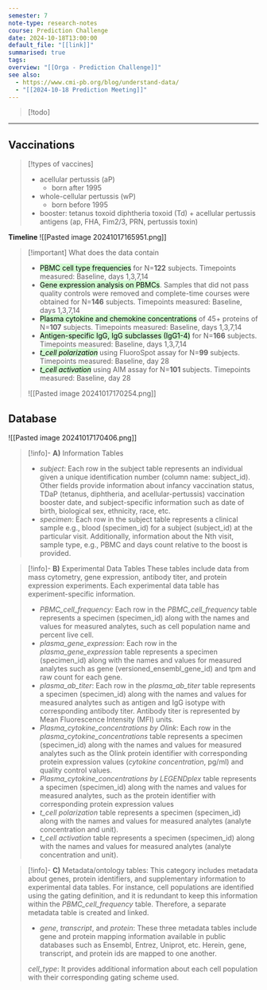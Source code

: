 ```yaml
---
semester: 7
note-type: research-notes
course: Prediction Challenge
date: 2024-10-18T13:00:00
default_file: "[[link]]"
summarised: true
tags: 
overview: "[[Orga - Prediction Challenge]]"
see also:
  - https://www.cmi-pb.org/blog/understand-data/
  - "[[2024-10-18 Prediction Meeting]]"
---
```


>[!todo]
>

---

## Vaccinations

>[!types of vaccines]
>- acellular pertussis (aP)
>	- born after 1995
>- whole-cellular pertussis (wP)
>	- born before 1995
>- booster: tetanus toxoid diphtheria toxoid (Td) + acellular pertussis antigens (ap, FHA, Fim2/3, PRN, pertussis toxin)

**Timeline**
![[Pasted image 20241017165951.png]]

>[!important] What does the data contain
>- <mark style="background: #BBFABBA6;">PBMC cell type frequencies</mark> for N=**122** subjects. Timepoints measured: Baseline, days 1,3,7,14
>- <mark style="background: #BBFABBA6;">Gene expression analysis on PBMCs</mark>. Samples that did not pass quality controls were removed and complete-time courses were obtained for N=**146** subjects. Timepoints measured: Baseline, days 1,3,7,14
>- <mark style="background: #BBFABBA6;">Plasma cytokine and chemokine concentrations</mark> of 45+ proteins of N=**107** subjects. Timepoints measured: Baseline, days 1,3,7,14
>- <mark style="background: #BBFABBA6;">Antigen-specific IgG, IgG subclasses (IgG1-4)</mark> for N=**166** subjects. Timepoints measured: Baseline, days 1,3,7,14
>- <mark style="background: #BBFABBA6;">_t_cell polarization_</mark> using FluoroSpot assay for N=**99** subjects. Timepoints measured: Baseline, day 28
>- <mark style="background: #BBFABBA6;">_t_cell activation_</mark> using AIM assay for N=**101** subjects. Timepoints measured: Baseline, day 28
>
>![[Pasted image 20241017170254.png]]

## Database

![[Pasted image 20241017170406.png]]

>[!info]- **A)** Information Tables
>- _subject_: Each row in the subject table represents an individual given a unique identification number (column name: subject_id). Other fields provide information about infancy vaccination status, TDaP (tetanus, diphtheria, and acellular-pertussis) vaccination booster date, and subject-specific information such as date of birth, biological sex, ethnicity, race, etc.
>- _specimen_: Each row in the subject table represents a clinical sample e.g., blood (specimen_id) for a subject (subject_id) at the particular visit. Additionally, information about the Nth visit, sample type, e.g., PBMC and days count relative to the boost is provided.

>[!info]- **B)** Experimental Data Tables
>These tables include data from mass cytometry, gene expression, antibody titer, and protein expression experiments. Each experimental data table has experiment-specific information.
>- _PBMC_cell_frequency:_ Each row in the _PBMC_cell_frequency_ table represents a specimen (specimen_id) along with the names and values for measured analytes, such as cell population name and percent live cell.
>- _plasma_gene_expression_: Each row in the _plasma_gene_expression_ table represents a specimen (specimen_id) along with the names and values for measured analytes such as gene (versioned_ensembl_gene_id) and tpm and raw count for each gene.
>- _plasma_ab_titer_: Each row in the _plasma_ab_titer_ table represents a specimen (specimen_id) along with the names and values for measured analytes such as antigen and IgG isotype with corresponding antibody titer. Antibody titer is represented by Mean Fluorescence Intensity (MFI) units.
>- _Plasma_cytokine_concentrations by Olink_: Each row in the _plasma_cytokine_concentrations_ table represents a specimen (specimen_id) along with the names and values for measured analytes such as the Olink protein identifier with corresponding protein expression values (_cytokine concentration_, pg/ml) and quality control values.
>- _Plasma_cytokine_concentrations by LEGENDplex_ table represents a specimen (specimen_id) along with the names and values for measured analytes, such as the protein identifier with corresponding protein expression values
>- _t_cell polarization_ table represents a specimen (specimen_id) along with the names and values for measured analytes (analyte concentration and unit).
>- _t_cell activation_ table represents a specimen (specimen_id) along with the names and values for measured analytes (analyte concentration and unit).

> [!info]- **C)** Metadata/ontology tables:
> This category includes metadata about genes, protein identifiers, and supplementary information to experimental data tables. For instance, cell populations are identified using the gating definition, and it is redundant to keep this information within the _PBMC_cell_frequency_ table. Therefore, a separate metadata table is created and linked.
> 
> - _gene_, _transcript_, and _protein_: These three metadata tables include gene and protein mapping information available in public databases such as Ensembl, Entrez, Uniprot, etc. Herein, gene, transcript, and protein ids are mapped to one another.
> 
> _cell_type_: It provides additional information about each cell population with their corresponding gating scheme used.

